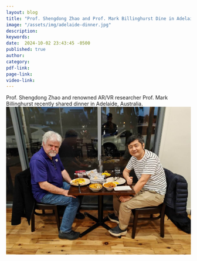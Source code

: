 ```yaml
---
layout: blog
title: "Prof. Shengdong Zhao and Prof. Mark Billinghurst Dine in Adelaide"
image: "/assets/img/adelaide-dinner.jpg"
description:
keywords: 
date:  2024-10-02 23:43:45 -0500
published: true
author:
category:
pdf-link:
page-link:
video-link:
---
```

Prof. Shengdong Zhao and renowned AR/VR researcher Prof. Mark Billinghurst recently shared dinner in Adelaide, Australia.
![Alt text](/assets/img/adelaide-dinner.jpg " ")
